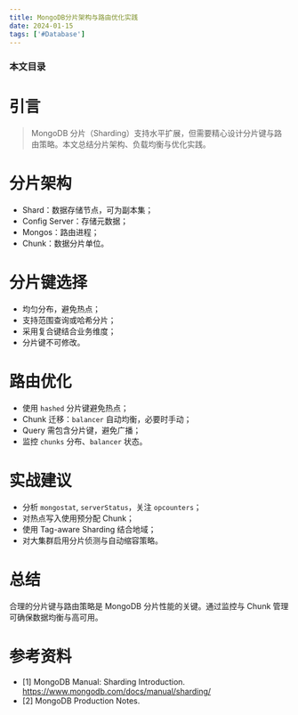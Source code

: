 ```yaml
---
title: MongoDB分片架构与路由优化实践
date: 2024-01-15
tags: ['#Database']
---
```


### 本文目录
<!-- toc -->

# 引言
> MongoDB 分片（Sharding）支持水平扩展，但需要精心设计分片键与路由策略。本文总结分片架构、负载均衡与优化实践。

# 分片架构
- Shard：数据存储节点，可为副本集；
- Config Server：存储元数据；
- Mongos：路由进程；
- Chunk：数据分片单位。

# 分片键选择
- 均匀分布，避免热点；
- 支持范围查询或哈希分片；
- 采用复合键结合业务维度；
- 分片键不可修改。

# 路由优化
- 使用 `hashed` 分片键避免热点；
- Chunk 迁移：`balancer` 自动均衡，必要时手动；
- Query 需包含分片键，避免广播；
- 监控 `chunks` 分布、`balancer` 状态。

# 实战建议
- 分析 `mongostat`, `serverStatus`，关注 `opcounters`；
- 对热点写入使用预分配 Chunk；
- 使用 Tag-aware Sharding 结合地域；
- 对大集群启用分片侦测与自动缩容策略。

# 总结
合理的分片键与路由策略是 MongoDB 分片性能的关键。通过监控与 Chunk 管理可确保数据均衡与高可用。

# 参考资料
- [1] MongoDB Manual: Sharding Introduction. https://www.mongodb.com/docs/manual/sharding/
- [2] MongoDB Production Notes.

